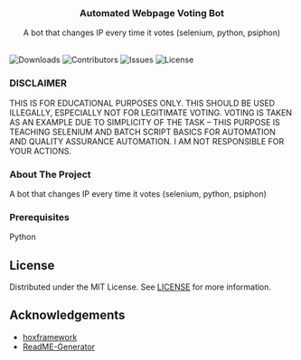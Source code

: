 <br/>
<p align="center">
  <h3 align="center">Automated Webpage Voting Bot</h3>

  <p align="center">
    A bot that changes IP every time it votes (selenium, python, psiphon)
    <br/>
    <br/>
  </p>
</p>

![Downloads](https://img.shields.io/github/downloads/Genestealer/Automated-Voting-Bot/total) ![Contributors](https://img.shields.io/github/contributors/Genestealer/Automated-Voting-Bot?color=dark-green) ![Issues](https://img.shields.io/github/issues/Genestealer/Automated-Voting-Bot) ![License](https://img.shields.io/github/license/Genestealer/Automated-Voting-Bot) 



### DISCLAIMER
THIS IS FOR EDUCATIONAL PURPOSES ONLY. THIS SHOULD BE USED ILLEGALLY, ESPECIALLY NOT FOR LEGITIMATE VOTING. VOTING IS TAKEN AS AN EXAMPLE DUE TO SIMPLICITY OF THE TASK – THIS PURPOSE IS TEACHING SELENIUM AND BATCH SCRIPT BASICS FOR AUTOMATION AND QUALITY ASSURANCE AUTOMATION. I AM NOT RESPONSIBLE FOR YOUR ACTIONS.

### About The Project
A bot that changes IP every time it votes (selenium, python, psiphon)




### Prerequisites

Python




## License

Distributed under the MIT License. See [LICENSE](https://github.com/Genestealer/Automated-Voting-Bot/blob/main/LICENSE.md) for more information.

## Acknowledgements

* [hoxframework](https://hoxframework.com.hr/?p=516)
* [ReadME-Generator](https://github.com/ShaanCoding/ReadME-Generator)
